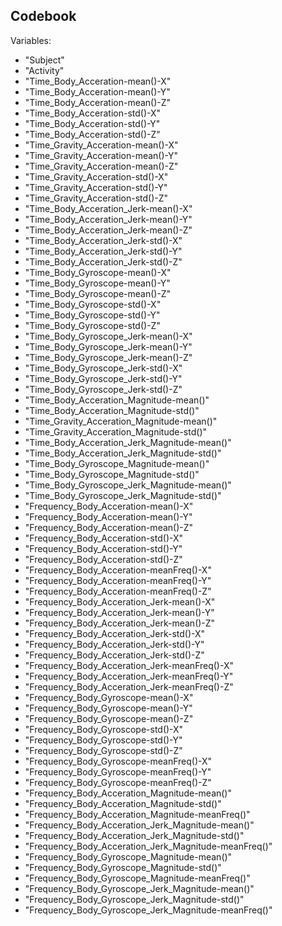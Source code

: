 ## Codebook

Variables:

* "Subject"                                            
* "Activity"                                           
* "Time_Body_Acceration-mean()-X"                      
* "Time_Body_Acceration-mean()-Y"                      
* "Time_Body_Acceration-mean()-Z"                      
* "Time_Body_Acceration-std()-X"                       
* "Time_Body_Acceration-std()-Y"                       
* "Time_Body_Acceration-std()-Z"                       
* "Time_Gravity_Acceration-mean()-X"                   
* "Time_Gravity_Acceration-mean()-Y"                   
* "Time_Gravity_Acceration-mean()-Z"                   
* "Time_Gravity_Acceration-std()-X"                    
* "Time_Gravity_Acceration-std()-Y"                    
* "Time_Gravity_Acceration-std()-Z"                    
* "Time_Body_Acceration_Jerk-mean()-X"                 
* "Time_Body_Acceration_Jerk-mean()-Y"                 
* "Time_Body_Acceration_Jerk-mean()-Z"                 
* "Time_Body_Acceration_Jerk-std()-X"                  
* "Time_Body_Acceration_Jerk-std()-Y"                  
* "Time_Body_Acceration_Jerk-std()-Z"                  
* "Time_Body_Gyroscope-mean()-X"                       
* "Time_Body_Gyroscope-mean()-Y"                       
* "Time_Body_Gyroscope-mean()-Z"                       
* "Time_Body_Gyroscope-std()-X"                        
* "Time_Body_Gyroscope-std()-Y"                        
* "Time_Body_Gyroscope-std()-Z"                        
* "Time_Body_Gyroscope_Jerk-mean()-X"                  
* "Time_Body_Gyroscope_Jerk-mean()-Y"                  
* "Time_Body_Gyroscope_Jerk-mean()-Z"                  
* "Time_Body_Gyroscope_Jerk-std()-X"                   
* "Time_Body_Gyroscope_Jerk-std()-Y"                   
* "Time_Body_Gyroscope_Jerk-std()-Z"                   
* "Time_Body_Acceration_Magnitude-mean()"              
* "Time_Body_Acceration_Magnitude-std()"               
* "Time_Gravity_Acceration_Magnitude-mean()"           
* "Time_Gravity_Acceration_Magnitude-std()"            
* "Time_Body_Acceration_Jerk_Magnitude-mean()"         
* "Time_Body_Acceration_Jerk_Magnitude-std()"          
* "Time_Body_Gyroscope_Magnitude-mean()"               
* "Time_Body_Gyroscope_Magnitude-std()"                
* "Time_Body_Gyroscope_Jerk_Magnitude-mean()"          
* "Time_Body_Gyroscope_Jerk_Magnitude-std()"           
* "Frequency_Body_Acceration-mean()-X"                 
* "Frequency_Body_Acceration-mean()-Y"                 
* "Frequency_Body_Acceration-mean()-Z"                 
* "Frequency_Body_Acceration-std()-X"                  
* "Frequency_Body_Acceration-std()-Y"                  
* "Frequency_Body_Acceration-std()-Z"                  
* "Frequency_Body_Acceration-meanFreq()-X"             
* "Frequency_Body_Acceration-meanFreq()-Y"             
* "Frequency_Body_Acceration-meanFreq()-Z"             
* "Frequency_Body_Acceration_Jerk-mean()-X"            
* "Frequency_Body_Acceration_Jerk-mean()-Y"            
* "Frequency_Body_Acceration_Jerk-mean()-Z"            
* "Frequency_Body_Acceration_Jerk-std()-X"             
* "Frequency_Body_Acceration_Jerk-std()-Y"             
* "Frequency_Body_Acceration_Jerk-std()-Z"             
* "Frequency_Body_Acceration_Jerk-meanFreq()-X"        
* "Frequency_Body_Acceration_Jerk-meanFreq()-Y"        
* "Frequency_Body_Acceration_Jerk-meanFreq()-Z"        
* "Frequency_Body_Gyroscope-mean()-X"                  
* "Frequency_Body_Gyroscope-mean()-Y"                  
* "Frequency_Body_Gyroscope-mean()-Z"                  
* "Frequency_Body_Gyroscope-std()-X"                   
* "Frequency_Body_Gyroscope-std()-Y"                   
* "Frequency_Body_Gyroscope-std()-Z"                   
* "Frequency_Body_Gyroscope-meanFreq()-X"              
* "Frequency_Body_Gyroscope-meanFreq()-Y"              
* "Frequency_Body_Gyroscope-meanFreq()-Z"              
* "Frequency_Body_Acceration_Magnitude-mean()"         
* "Frequency_Body_Acceration_Magnitude-std()"          
* "Frequency_Body_Acceration_Magnitude-meanFreq()"     
* "Frequency_Body_Acceration_Jerk_Magnitude-mean()"    
* "Frequency_Body_Acceration_Jerk_Magnitude-std()"     
* "Frequency_Body_Acceration_Jerk_Magnitude-meanFreq()"
* "Frequency_Body_Gyroscope_Magnitude-mean()"          
* "Frequency_Body_Gyroscope_Magnitude-std()"           
* "Frequency_Body_Gyroscope_Magnitude-meanFreq()"      
* "Frequency_Body_Gyroscope_Jerk_Magnitude-mean()"     
* "Frequency_Body_Gyroscope_Jerk_Magnitude-std()"      
* "Frequency_Body_Gyroscope_Jerk_Magnitude-meanFreq()"
